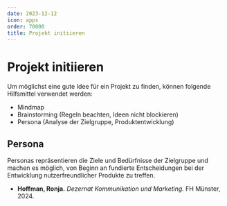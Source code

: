 ```yaml
---
date: 2023-12-12
icon: apps
order: 70000
title: Projekt initiieren
---
```


# Projekt initiieren

Um möglichst eine gute Idee für ein Projekt zu finden, können folgende Hilfsmittel verwendet werden:

- Mindmap
- Brainstorming (Regeln beachten, Ideen nicht blockieren)
- Persona (Analyse der Zielgruppe, Produktentwicklung)

## Persona

Personas repräsentieren die Ziele und Bedürfnisse der Zielgruppe und machen es möglich, von Beginn an fundierte Entscheidungen bei der Entwicklung nutzerfreundlicher Produkte zu treffen.

- **Hoffman, Ronja.** _Dezernat Kommunikation und Marketing._ FH Münster, 2024.
